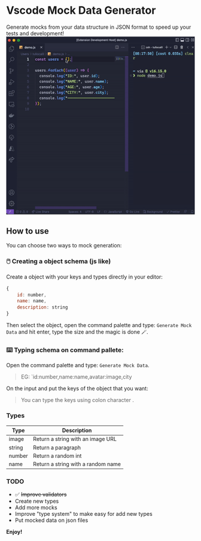 # Vscode Mock Data Generator

Generate mocks from your data structure in JSON format to speed up your tests and development!
![](preview.gif)

## How to use

You can choose two ways to mock generation:

### 🖱️ Creating a object schema (js like)

Create a object with your keys and types directly in your editor:

```javascript
{
    id: number,
    name: name,
    description: string
}
```

Then select the object, open the command palette and type: `Generate Mock Data` and hit enter, type the size and the magic is done 🪄.

### ⌨️ Typing schema on command pallete:

Open the command palette and type: `Generate Mock Data`.

> EG: `id:number,name:name,avatar:image,city

On the input and put the keys of the object that you want:

> You can type the keys using colon character .

### Types

| Type   | Description                        |
| ------ | ---------------------------------- |
| image  | Return a string with an image URL  |
| string | Return a paragraph                 |
| number | Return a random int                |
| name   | Return a string with a random name |

### TODO

- ✅ ~~Improve validators~~
- Create new types
- Add more mocks
- Improve "type system" to make easy for add new types
- Put mocked data on json files

**Enjoy!**
